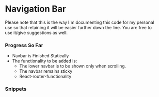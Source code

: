 # Navigation Bar

Please note that this is the way I'm documenting this code for my personal use so that retaining it will be easier further down the line. You are free to use it/give suggestions as well.

### Progress So Far

- Navbar is Finished Statically
- The functionality to be added is:
  - The lower navbar is to be shown only when scrolling.
  - The navbar remains sticky
  - React-router-functionality

### Snippets
